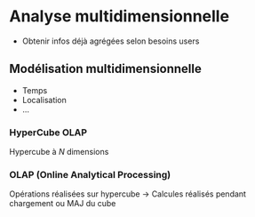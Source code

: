 # Analyse multidimensionnelle
- Obtenir infos déjà agrégées selon besoins users
## Modélisation multidimensionnelle
- Temps
- Localisation
- ...

### HyperCube OLAP
Hypercube à *N* dimensions

### OLAP (Online Analytical Processing)
Opérations réalisées sur hypercube
-> Calcules réalisés pendant chargement ou MAJ du cube